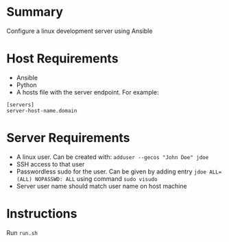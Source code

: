 Summary
=======
Configure a linux development server using Ansible

Host Requirements
=================
- Ansible
- Python
- A hosts file with the server endpoint. For example:
```
[servers]
server-host-name.domain
```

Server Requirements
===================
- A linux user. Can be created with: `adduser --gecos "John Doe" jdoe`
- SSH access to that user
- Passwordless sudo for the user. Can be given by adding entry `jdoe ALL=(ALL) NOPASSWD: ALL` using command `sudo visudo`
- Server user name should match user name on host machine

Instructions
============
Run `run.sh`

